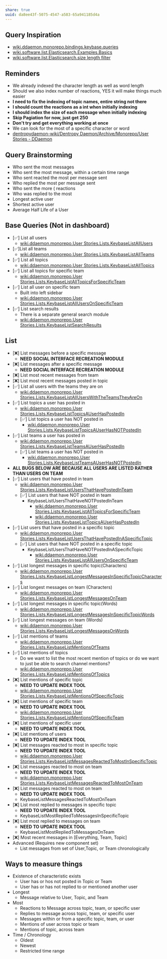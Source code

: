 ```yaml
---
share: true
uuid: da8ee43f-5075-4547-a583-65a941185d4a
---
```

## Query Inspiration

* [wiki.ddaemon.monorepo.bindings.keybase.queries](/undefined)
* [wiki.software.list.Elasticsearch.Examples.Basics](/undefined)
* [wiki.software.list.Elasticsearch.size length filter](/undefined)

## Reminders

* We already indexed the character length as well as word length
* Should we also index number of reactions, YES it will make things much easier
* **I need to fix the indexing of topic names, entire string not there**
* **I should count the reactions as a int when initially indexing**
* **I should index the size of each message when initially indexing**
* **Skip Pagiation for now, just get 250**
* **Don't try and get everything working at once**
* We can look for the most of a specific character or word
*  [dentropydaemon-wiki/Dentropy Daemon/Archive/Monorepo/User Stories - DDaemon](/undefined)

## Query Brainstorming
* Who sent the most messages
* Who sent the most message, within a certain time range
* Who sent reacted the most per message sent
* Who replied the most per message sent
* Who sent the more ( reactions
* Who was replied to the most
* Longest active user
* Shortest active user
* Average Half Life of a User

## Base Queries (Not in dashboard)

* [✅] List all users
  * [wiki.ddaemon.monorepo.User Stories.Lists.KeybaseListAllUsers](/8333f6e5-418d-4ad0-a1fc-77041e954ac8)
* [✅]List all teams
  * [wiki.ddaemon.monorepo.User Stories.Lists.KeybaseListAllTeams](/b4ea9747-06e3-4497-ab55-85ae33b2a76b)
* [✅] List all topics
  * [wiki.ddaemon.monorepo.User Stories.Lists.KeybaseListAllTopics](/587fe5bf-f210-4c2d-b341-1ef46d8765e1)
* [✅] List all topics for specific team
  * [wiki.ddaemon.monorepo.User Stories.Lists.KeybaseListAllTopicsForSpecificTeam](/e7eb8040-d11f-4cd6-9bb7-55efd3ce731f)
* [✅] List all user on specific team
  * Built into left sidebar
  * [wiki.ddaemon.monorepo.User Stories.Lists.KeybaseListAllUsersOnSpecificTeam](/49c8077e-b2ec-46d0-83ef-c215fec9da57)
* [✅] List search results
  * There is a separate general search module
  * [wiki.ddaemon.monorepo.User Stories.Lists.KeybaseListSearchResults](/e5f784ce-3476-496a-b346-74e0998db4d6)

## List

* [❌] List messages before a specific message
  * **NEED SOCIAL INTERFACE RECREATION MODULE**
* [❌] List messages after  a specific message
  * **NEED SOCIAL INTERFACE RECREATION MODULE**
* [❌] List most recent messages from team
* [❌] List most recent messages posted in topic
* [✅] List all users with the teams they are on
  * [wiki.ddaemon.monorepo.User Stories.Lists.KeybaseListAllUsersWithTheTeamsTheyAreOn](/e838f987-6032-4143-9a39-63733f78e372)
* [✅] List topics a user has posted in
  * [wiki.ddaemon.monorepo.User Stories.Lists.KeybaseListTopicsAUserHasPostedIn](/c73b3b73-2c54-4908-9199-3390d1181839)
  * [✅] List topics a user has NOT posted in
    * [wiki.ddaemon.monorepo.User Stories.Lists.KeybaseListTopicsAUserHasNOTPostedIn](/c623ed73-d0af-43d5-9eb4-35b11a29d794)
* [✅] List teams  a user has posted  in
  * [wiki.ddaemon.monorepo.User Stories.Lists.KeybaseListTeamsAUserHasPostedIn](/28652163-24dd-4c02-bf50-d6ea6d842086)
  * [✅] List teams  a user has NOT posted in
    * [wiki.ddaemon.monorepo.User Stories.Lists.KeybaseListTeamsAUserHasNOTPostedIn](/2cbaffa6-aef1-42fd-9df8-7657806cdf15)
* **ALL BUGS BELOW ARE BECAUSE ALL USERS ARE LISTED RATHER THAN USERS ON TEAM**
* [✅] List users  that have posted in team
  * [wiki.ddaemon.monorepo.User Stories.Lists.KeybaseListUsersThatHavePostedInTeam](/f864b2e9-774e-43f3-8ae2-b9eae4edf593)
  * [✅] List users  that have NOT posted in team
    * KeybaseListUsersThatHaveNOTPostedInTeam
      * [wiki.ddaemon.monorepo.User Stories.Lists.KeybaseListAllTopicsForSpecificTeam](/e7eb8040-d11f-4cd6-9bb7-55efd3ce731f)
      * [wiki.ddaemon.monorepo.User Stories.Lists.KeybaseListTopicsAUserHasPostedIn](/c73b3b73-2c54-4908-9199-3390d1181839)
* [✅] List users  that have posted in a specific topic
  * [wiki.ddaemon.monorepo.User Stories.Lists.KeybaseListUsersThatHavePostedInASpecificTopic](/ca3ca7e9-a71f-4177-815c-6bfca8c82273)
  * [✅] List users  that have NOT posted in a specific topic
    * KeybaseListUsersThatHaveNOTPostedInASpecificTopic
      * [wiki.ddaemon.monorepo.User Stories.Lists.KeybaseListAllUsersOnSpecificTeam](/49c8077e-b2ec-46d0-83ef-c215fec9da57)
* [✅] List longest messages in specific topic(Characters)
  * [wiki.ddaemon.monorepo.User Stories.Lists.KeybaseListLongestMessagesInSpecificTopicCharacters](/3afd728c-d20d-4886-be81-a07053a15f74)
* [✅] List longest messages on team (Characters)
  * [wiki.ddaemon.monorepo.User Stories.Lists.KeybaseListLongestMessagesOnTeam](/3cfcc0c0-853f-4f75-9fae-d84e3818479f)
* [✅] List longest messages in specific topic(Words)
  * [wiki.ddaemon.monorepo.User Stories.Lists.KeybaseListLongestMessagesInSpecificTopicWords](/421d56bb-cf13-4d2c-a848-f8dc20c08447)
* [✅] List longest messages on team (Words)
  * [wiki.ddaemon.monorepo.User Stories.Lists.KeybaseListLongestMessagesOnWords](/7a65cc6f-58f5-4b34-abe5-904c7ab6bbb3)
* [✅] List mentions of teams
  * [wiki.ddaemon.monorepo.User Stories.Lists.KeybaseListMentionsOfTeams](/910760a8-bfe7-467c-9c1c-78f942bd02ee)
* [✅] List mentions of topics
  * Do we want to list the most recent mention of topics or do we want to just be able to search channel mentions?
  * [wiki.ddaemon.monorepo.User Stories.Lists.KeybaseListMentionsOfTopics](/e061466f-33e2-417a-b9cc-6bd5b7589e95)
* [❌] List mentions of specific topic
  * **NEED TO UPDATE INDEX TOOL**
  * [wiki.ddaemon.monorepo.User Stories.Lists.KeybaseListMentionsOfSpecificTopic](/b47f2663-1926-4f0e-a416-fe832176e87c)
* [❌] List mentions of specific team
  * **NEED TO UPDATE INDEX TOOL**
  * [wiki.ddaemon.monorepo.User Stories.Lists.KeybaseListMentionsOfSpecificTeam](/00b27e6f-c940-41d1-9465-49ca6b6d6f6e)
* [❌] List mentions of specific user
  * **NEED TO UPDATE INDEX TOOL**
* [❌] List mentions of users
  * **NEED TO UPDATE INDEX TOOL**
* [❌] List messages reacted to most in specific topic
  * **NEED TO UPDATE INDEX TOOL**
  * [wiki.ddaemon.monorepo.User Stories.Lists.KeybaseListMessagesReactedToMostInSpecificTopic](/e3bc6d01-479d-41ce-a16a-5a3bb982b868)
* [❌] List messages reacted to most on team
  * **NEED TO UPDATE INDEX TOOL**
  * [wiki.ddaemon.monorepo.User Stories.Lists.KeybaseListMessagesReactedToMostOnTeam](/6bdf9d7b-4d9e-41b8-969d-9d9b541ee490)
* [❌] List messages reacted to most on team
  * **NEED TO UPDATE INDEX TOOL**
  * KeybaseListMessagesReactedToMostOnTeam
* [❌] List most replied to messages in specific topic
  * **NEED TO UPDATE INDEX TOOL**
  * KeybaseListMostRepliedToMessagesInSpecificTopic
* [❌] List most replied to messages on team
  * **NEED TO UPDATE INDEX TOOL**
  * KeybaseListMostRepliedToMessagesOnTeam
* [❌] Most recent messages in [Everything, Team, Topic]
* Advanced (Requires new component set)
  * List messages from set of User,Topic, or Team chronologically

## Ways to measure things

* Existence of characteristic exists
  * User has or hos not posted in Topic or Team
  * User has or has not replied to or mentioned another user
* Longest
  * Message relative to User, Topic, and Team
* Most
  * Reactions to Message across topic, team, or specific user
  * Replies to message across topic, team, or specific user
  * Messages within or from a specific topic, team, or user
  * Mentions of user across topic or team
  * Mentions of topic, across team
* Time / Chronology
  * Oldest
  * Newest
  * Restricted time range
